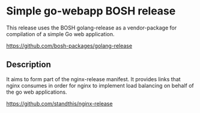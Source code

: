# Simple go-webapp BOSH release

This release uses the BOSH golang-release as a vendor-package for compilation of a simple
Go web application. 

https://github.com/bosh-packages/golang-release

## Description

It aims to form part of the nginx-release manifest. It provides links that nginx consumes
in order for nginx to implement load balancing on behalf of the go web applications. 

https://github.com/standthis/nginx-release

